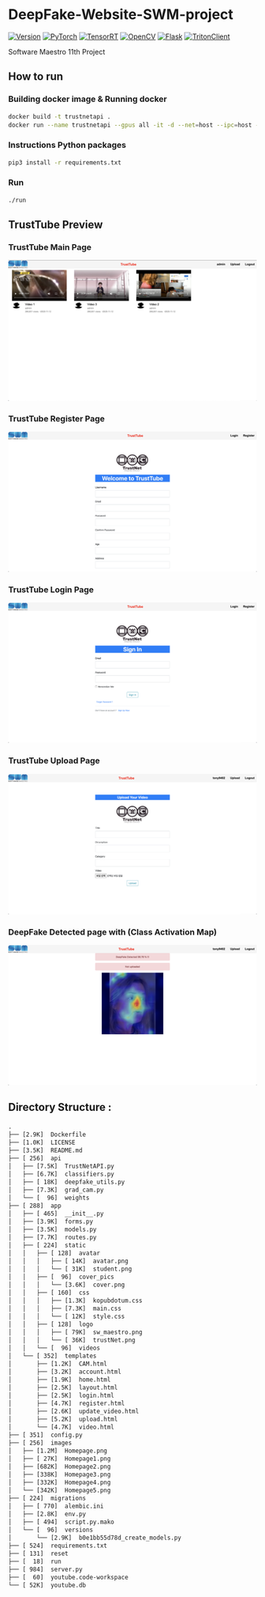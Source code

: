 # DeepFake-Website-SWM-project

[![Version](https://img.shields.io/badge/TrustAPI-v0.0.1-brightgreen)](https://git.swmgit.org/swmaestro/trustnet-2)
[![PyTorch](https://img.shields.io/badge/PyTorch-v1.7.0-brightgreen)](https://github.com/pytorch/pytorch/releases/tag/v1.7.0)
[![TensorRT](https://img.shields.io/badge/TensorRT-v7-brightgreen)](https://github.com/NVIDIA/TensorRT/releases/tag/20.10)
[![OpenCV](https://img.shields.io/badge/OpenCV-v4.4.0-brightgreen)](https://github.com/opencv/opencv/releases/tag/4.4.0)
[![Flask](https://img.shields.io/badge/Flask-v1.1.2-brightgreen)](https://github.com/pallets/flask/releases/tag/1.1.2)
[![TritonClient](https://img.shields.io/badge/-Triton_Client-blue)](https://github.com/triton-inference-server/server)

Software Maestro 11th Project

## How to run

### Building docker image & Running docker

```bash
docker build -t trustnetapi .
docker run --name trustnetapi --gpus all -it -d --net=host --ipc=host -v <your workspace>:/to/path/dir/ trustnetapi
```

### Instructions Python packages

```bash
pip3 install -r requirements.txt
```

### Run

```bash
./run
```




## TrustTube Preview

### TrustTube Main Page

![Main Homepage](images/Homepage.png)

### TrustTube Register Page

![Register Page](images/Homepage5.png)

### TrustTube Login Page

![Login Page](images/Homepage4.png)

### TrustTube Upload Page

![Upload Page](images/Homepage3.png)


### DeepFake Detected page with (Class Activation Map)

![Result Page](images/Homepage2.png)



## Directory Structure :

    .
    ├── [2.9K]  Dockerfile
    ├── [1.0K]  LICENSE
    ├── [3.5K]  README.md
    ├── [ 256]  api
    │   ├── [7.5K]  TrustNetAPI.py
    │   ├── [6.7K]  classifiers.py
    │   ├── [ 18K]  deepfake_utils.py
    │   ├── [7.3K]  grad_cam.py
    │   └── [  96]  weights
    ├── [ 288]  app
    │   ├── [ 465]  __init__.py
    │   ├── [3.9K]  forms.py
    │   ├── [3.5K]  models.py
    │   ├── [7.7K]  routes.py
    │   ├── [ 224]  static
    │   │   ├── [ 128]  avatar
    │   │   │   ├── [ 14K]  avatar.png
    │   │   │   └── [ 31K]  student.png
    │   │   ├── [  96]  cover_pics
    │   │   │   └── [3.6K]  cover.png
    │   │   ├── [ 160]  css
    │   │   │   ├── [1.3K]  kopubdotum.css
    │   │   │   ├── [7.3K]  main.css
    │   │   │   └── [ 12K]  style.css
    │   │   ├── [ 128]  logo
    │   │   │   ├── [ 79K]  sw_maestro.png
    │   │   │   └── [ 36K]  trustNet.png
    │   │   └── [  96]  videos
    │   └── [ 352]  templates
    │       ├── [1.2K]  CAM.html
    │       ├── [3.2K]  account.html
    │       ├── [1.9K]  home.html
    │       ├── [2.5K]  layout.html
    │       ├── [2.5K]  login.html
    │       ├── [4.7K]  register.html
    │       ├── [2.6K]  update_video.html
    │       ├── [5.2K]  upload.html
    │       └── [4.7K]  video.html
    ├── [ 351]  config.py
    ├── [ 256]  images
    │   ├── [1.2M]  Homepage.png
    │   ├── [ 27K]  Homepage1.png
    │   ├── [682K]  Homepage2.png
    │   ├── [338K]  Homepage3.png
    │   ├── [332K]  Homepage4.png
    │   └── [342K]  Homepage5.png
    ├── [ 224]  migrations
    │   ├── [ 770]  alembic.ini
    │   ├── [2.8K]  env.py
    │   ├── [ 494]  script.py.mako
    │   └── [  96]  versions
    │       └── [2.9K]  b0e1bb55d78d_create_models.py
    ├── [ 524]  requirements.txt
    ├── [ 131]  reset
    ├── [  18]  run
    ├── [ 984]  server.py
    ├── [  60]  youtube.code-workspace
    └── [ 52K]  youtube.db
